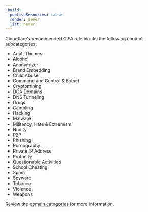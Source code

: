 ```yaml
---
_build:
  publishResources: false
  render: never
  list: never
---
```


Cloudflare’s recommended CIPA rule blocks the following content subcategories: 
- Adult Themes
- Alcohol
- Anonymizer
- Brand Embedding
- Child Abuse
- Command and Control & Botnet
- Cryptomining
- DGA Domains
- DNS Tunneling
- Drugs
- Gambling
- Hacking
- Malware
- Militancy, Hate & Extremism
- Nudity
- P2P
- Phishing
- Pornography
- Private IP Address
- Profanity
- Questionable Activities
- School Cheating
- Spam
- Spyware
- Tobacco
- Violence
- Weapons

Review the [domain categories](/cloudflare-one/policies/gateway/domain-categories/) for more information. 
